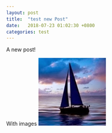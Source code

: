 ```yaml
---
layout: post
title:  "test new Post"
date:   2018-07-23 01:02:30 +0800
categories: test
---
```

A new post!


With images
![GitHub Logo](/assets/o180.jpg)